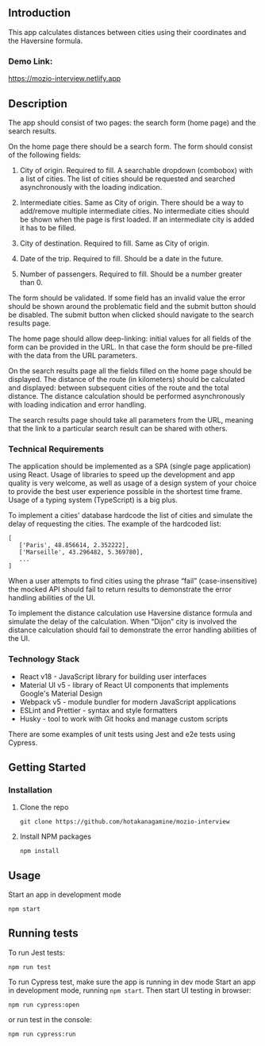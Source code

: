 ## Introduction

This app calculates distances between cities using their coordinates and the Haversine formula.

### Demo Link:

https://mozio-interview.netlify.app

## Description

The app should consist of two pages: the search form (home page) and the search results.

On the home page there should be a search form. The form should consist of the following fields:

1.  City of origin. Required to fill. A searchable dropdown (combobox) with a list of cities. The list of cities should be requested and searched asynchronously with the loading indication.

2.  Intermediate cities. Same as City of origin. There should be a way to add/remove multiple intermediate cities. No intermediate cities should be shown when the page is first loaded. If an intermediate city is added it has to be filled.

3.  City of destination. Required to fill. Same as City of origin.

4.  Date of the trip. Required to fill. Should be a date in the future.

5.  Number of passengers. Required to fill. Should be a number greater than 0.

The form should be validated. If some field has an invalid value the error should be shown around the problematic field and the submit button should be disabled. The submit button when clicked should navigate to the search results page.

The home page should allow deep-linking: initial values for all fields of the form can be provided in the URL. In that case the form should be pre-filled with the data from the URL parameters.

On the search results page all the fields filled on the home page should be displayed. The distance of the route (in kilometers) should be calculated and displayed: between subsequent cities of the route and the total distance. The distance calculation should be performed asynchronously with loading indication and error handling.

The search results page should take all parameters from the URL, meaning that the link to a particular search result can be shared with others.

### Technical Requirements

The application should be implemented as a SPA (single page application) using React. Usage of libraries to speed up the development and app quality is very welcome, as well as usage of a design system of your choice to provide the best user experience possible in the shortest time frame. Usage of a typing system (TypeScript) is a big plus.

To implement a cities' database hardcode the list of cities and simulate the delay of requesting the cities.
The example of the hardcoded list:

```
[
   ['Paris', 48.856614, 2.352222],
   ['Marseille', 43.296482, 5.369780],
   ...
]
```

When a user attempts to find cities using the phrase “fail” (case-insensitive) the mocked API should fail to return results to demonstrate the error handling abilities of the UI.

To implement the distance calculation use Haversine distance formula and simulate the delay of the calculation. When “Dijon” city is involved the distance calculation should fail to demonstrate the error handling abilities of the UI.

### Technology Stack

- React v18 - JavaScript library for building user interfaces
- Material UI v5 - library of React UI components that implements Google's Material Design
- Webpack v5 - module bundler for modern JavaScript applications
- ESLint and Prettier - syntax and style formatters
- Husky - tool to work with Git hooks and manage custom scripts

There are some examples of unit tests using Jest and e2e tests using Cypress.

## Getting Started

### Installation

1. Clone the repo
   ```
   git clone https://github.com/hotakanagamine/mozio-interview
   ```
2. Install NPM packages
   ```
   npm install
   ```

## Usage

Start an app in development mode

```
npm start
```

## Running tests

To run Jest tests:

```
npm run test
```

To run Cypress test, make sure the app is running in dev mode
Start an app in development mode, running `npm start`. Then start UI testing in browser:

```
npm run cypress:open
```

or run test in the console:

```
npm run cypress:run
```
